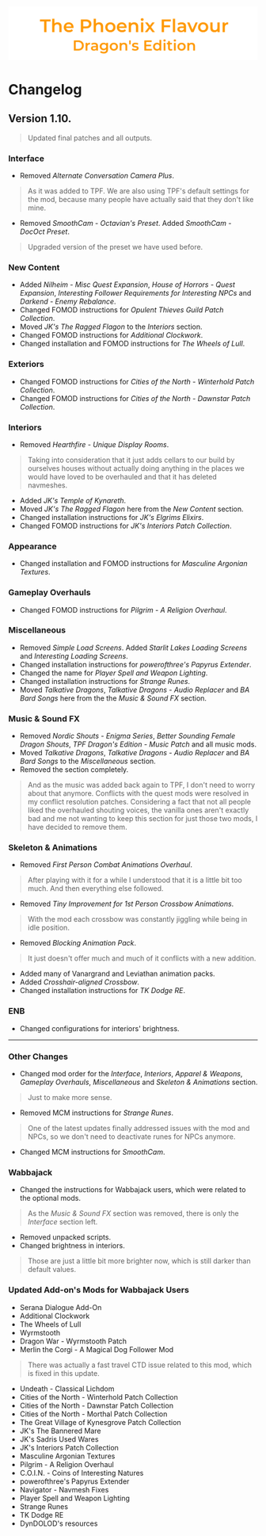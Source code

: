 ![image](images/Banner.png)

# Changelog

## Version 1.10.

> Updated final patches and all outputs.

### Interface

* Removed _Alternate Conversation Camera Plus_.
> As it was added to TPF. We are also using TPF's default settings for the mod, because many people have actually said that they don't like mine.
* Removed _SmoothCam - Octavian's Preset_. Added _SmoothCam - DocOct Preset_.
> Upgraded version of the preset we have used before.

### New Content

* Added _Nilheim - Misc Quest Expansion_, _House of Horrors - Quest Expansion_, _Interesting Follower Requirements for Interesting NPCs_ and _Darkend - Enemy Rebalance_.
* Changed FOMOD instructions for _Opulent Thieves Guild Patch Collection_.
* Moved _JK's The Ragged Flagon_ to the _Interiors_ section.
* Changed FOMOD instructions for _Additional Clockwork_.
* Changed installation and FOMOD instructions for _The Wheels of Lull_.

### Exteriors

* Changed FOMOD instructions for _Cities of the North - Winterhold Patch Collection_.
* Changed FOMOD instructions for _Cities of the North - Dawnstar Patch Collection_.

### Interiors

* Removed _Hearthfire - Unique Display Rooms_.
> Taking into consideration that it just adds cellars to our build by ourselves houses without actually doing anything in the places we would have loved to be overhauled and 
that it has deleted navmeshes.
* Added _JK's Temple of Kynareth_.
* Moved _JK's The Ragged Flagon_ here from the _New Content_ section.
* Changed installation instructions for _JK's Elgrims Elixirs_.
* Changed FOMOD instructions for _JK's Interiors Patch Collection_.

### Appearance

* Changed installation and FOMOD instructions for _Masculine Argonian Textures_.

### Gameplay Overhauls

* Changed FOMOD instructions for _Pilgrim - A Religion Overhaul_.

### Miscellaneous

* Removed _Simple Load Screens_. Added _Starlit Lakes Loading Screens_ and _Interesting Loading Screens_.
* Changed installation instructions for _powerofthree's Papyrus Extender_.
* Changed the name for _Player Spell and Weapon Lighting_.
* Changed installation instructions for _Strange Runes_.
* Moved _Talkative Dragons_, _Talkative Dragons - Audio Replacer_ and _BA Bard Songs_ here from the the _Music & Sound FX_ section.

### Music & Sound FX

* Removed _Nordic Shouts - Enigma Series_, _Better Sounding Female Dragon Shouts_, _TPF Dragon's Edition - Music Patch_ and all music mods.
* Moved _Talkative Dragons_, _Talkative Dragons - Audio Replacer_ and _BA Bard Songs_ to the _Miscellaneous_ section.
* Removed the section completely.
> And as the music was added back again to TPF, I don't need to worry about that anymore. 
Conflicts with the quest mods were resolved in my conflict resolution patches. Considering a fact that not all people liked the overhauled shouting voices, the vanilla ones aren't exactly bad and me not wanting to keep this section for just those two mods, I have decided to remove them.

### Skeleton & Animations

* Removed _First Person Combat Animations Overhaul_.
> After playing with it for a while I understood that it is a little bit too much. And then everything else followed.
* Removed _Tiny Improvement for 1st Person Crossbow Animations_.
> With the mod each crossbow was constantly jiggling while being in idle position.
* Removed _Blocking Animation Pack_.
> It just doesn't offer much and much of it conflicts with a new addition.
* Added many of Vanargrand and Leviathan animation packs.
* Added _Crosshair-aligned Crossbow_.
* Changed installation instructions for _TK Dodge RE_.

### ENB

* Changed configurations for interiors' brightness.

---

### Other Changes

* Changed mod order for the _Interface_, _Interiors_, _Apparel & Weapons_, _Gameplay Overhauls_, _Miscellaneous_ and _Skeleton & Animations_ section.
> Just to make more sense.
* Removed MCM instructions for _Strange Runes_.
> One of the latest updates finally addressed issues with the mod and NPCs, so we don't need to deactivate runes for NPCs anymore.
* Changed MCM instructions for _SmoothCam_.

### Wabbajack

* Changed the instructions for Wabbajack users, which were related to the optional mods.
> As the _Music & Sound FX_ section was removed, there is only the _Interface_ section left.
* Removed unpacked scripts.
* Changed brightness in interiors.
> Those are just a little bit more brighter now, which is still darker than default values.

### Updated Add-on's Mods for Wabbajack Users

* Serana Dialogue Add-On
* Additional Clockwork
* The Wheels of Lull
* Wyrmstooth
* Dragon War - Wyrmstooth Patch
* Merlin the Corgi - A Magical Dog Follower Mod
> There was actually a fast travel CTD issue related to this mod, which is fixed in this update.
* Undeath - Classical Lichdom
* Cities of the North - Winterhold Patch Collection
* Cities of the North - Dawnstar Patch Collection
* Cities of the North - Morthal Patch Collection
* The Great Village of Kynesgrove Patch Collection
* JK's The Bannered Mare
* JK's Sadris Used Wares
* JK's Interiors Patch Collection
* Masculine Argonian Textures
* Pilgrim - A Religion Overhaul
* C.O.I.N. - Coins of Interesting Natures
* powerofthree's Papyrus Extender
* Navigator - Navmesh Fixes
* Player Spell and Weapon Lighting
* Strange Runes
* TK Dodge RE
* DynDOLOD's resources
